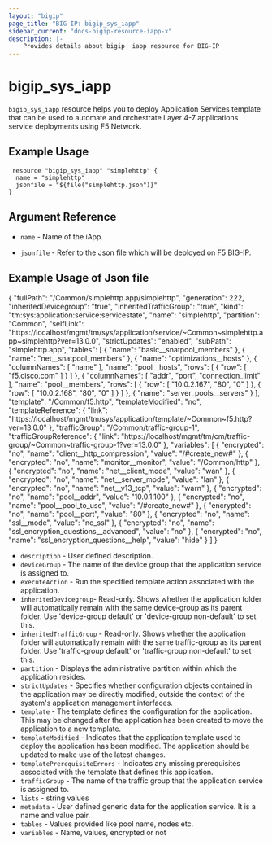 ```yaml
---
layout: "bigip"
page_title: "BIG-IP: bigip_sys_iapp"
sidebar_current: "docs-bigip-resource-iapp-x"
description: |-
    Provides details about bigip  iapp resource for BIG-IP
---
```


# bigip\_sys\_iapp

`bigip_sys_iapp` resource helps you to deploy Application Services template that can be used to automate and orchestrate Layer 4-7 applications service deployments using F5 Network.  

## Example Usage


```hcl
 resource "bigip_sys_iapp" "simplehttp" {
  name = "simplehttp"
  jsonfile = "${file("simplehttp.json")}"
}
```

## Argument Reference

* `name` -  Name of the iApp.

* `jsonfile` - Refer to the Json file which will be deployed on F5 BIG-IP.



## Example Usage of Json file

{
   "fullPath": "/Common/simplehttp.app/simplehttp",
   "generation": 222,
   "inheritedDevicegroup": "true",
   "inheritedTrafficGroup": "true",
   "kind": "tm:sys:application:service:servicestate",
   "name": "simplehttp",
   "partition": "Common",
   "selfLink": "https://localhost/mgmt/tm/sys/application/service/~Common~simplehttp.app~simplehttp?ver=13.0.0",
   "strictUpdates": "enabled",
   "subPath": "simplehttp.app",
   "tables": [
       {
           "name": "basic__snatpool_members"
       },
       {
           "name": "net__snatpool_members"
       },
       {
           "name": "optimizations__hosts"
       },
       {
           "columnNames": [
               "name"
           ],
           "name": "pool__hosts",
           "rows": [
               {
                   "row": [
                       "f5.cisco.com"
                   ]
               }
           ]
       },
       {
           "columnNames": [
               "addr",
               "port",
               "connection_limit"
           ],
           "name": "pool__members",
           "rows": [
               {
                   "row": [
                       "10.0.2.167",
                       "80",
                       "0"
                   ]
               },
               {
                   "row": [
                       "10.0.2.168",
                       "80",
                       "0"
                   ]
               }
           ]
       },
       {
           "name": "server_pools__servers"
       }
   ],
   "template": "/Common/f5.http",
   "templateModified": "no",
   "templateReference": {
       "link": "https://localhost/mgmt/tm/sys/application/template/~Common~f5.http?ver=13.0.0"
   },
   "trafficGroup": "/Common/traffic-group-1",
   "trafficGroupReference": {
       "link": "https://localhost/mgmt/tm/cm/traffic-group/~Common~traffic-group-1?ver=13.0.0"
   },
   "variables": [
       {
           "encrypted": "no",
           "name": "client__http_compression",
           "value": "/#create_new#"
       },
       {
           "encrypted": "no",
           "name": "monitor__monitor",
           "value": "/Common/http"
       },
       {
           "encrypted": "no",
           "name": "net__client_mode",
           "value": "wan"
       },
       {
           "encrypted": "no",
           "name": "net__server_mode",
           "value": "lan"
       },
       {
           "encrypted": "no",
           "name": "net__v13_tcp",
           "value": "warn"
       },
       {
           "encrypted": "no",
           "name": "pool__addr",
           "value": "10.0.1.100"
       },
       {
           "encrypted": "no",
           "name": "pool__pool_to_use",
           "value": "/#create_new#"
       },
       {
           "encrypted": "no",
           "name": "pool__port",
           "value": "80"
       },
       {
           "encrypted": "no",
           "name": "ssl__mode",
           "value": "no_ssl"
       },
       {
           "encrypted": "no",
           "name": "ssl_encryption_questions__advanced",
           "value": "no"
       },
       {
           "encrypted": "no",
           "name": "ssl_encryption_questions__help",
           "value": "hide"
       }
   ]
}


 * `description` - User defined description.
 * `deviceGroup` - The name of the device group that the application service is assigned to.
 * `executeAction` - Run the specified template action associated with the application.
 * `inheritedDevicegroup`- Read-only. Shows whether the application folder will automatically remain with the same device-group as its parent folder. Use 'device-group default' or 'device-group non-default' to set this.
 * `inheritedTrafficGroup` - Read-only. Shows whether the application folder will automatically remain with the same traffic-group as its parent folder. Use 'traffic-group default' or 'traffic-group non-default' to set this.
 * `partition` - Displays the administrative partition within which the application resides.
 * `strictUpdates` - Specifies whether configuration objects contained in the application may be directly modified, outside the context of the system's application management interfaces.
 * `template` - The template defines the configuration for the application. This may be changed after the application has been created to move the application to a new template.
 * `templateModified` - Indicates that the application template used to deploy the application has been modified. The application should be updated to make use of the latest changes.
 * `templatePrerequisiteErrors` - Indicates any missing prerequisites associated with the template that defines this application.
 * `trafficGroup` - The name of the traffic group that the application service is assigned to.
 * `lists` - string values
 * `metadata` - User defined generic data for the application service. It is a name and value pair.
 * `tables` - Values provided like pool name, nodes etc.
 * `variables` - Name, values, encrypted or not
